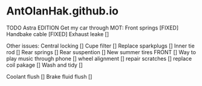 # AntOlanHak.github.io

TODO Astra EDITION
Get my car through MOT:
Front springs [FIXED]
Handbake cable [FIXED]
Exhaust leake []

Other issues:
Central locking []
Cupe filter []
Replace sparkplugs []
Inner tie rod []
Rear springs []
Rear suspention []
New summer tires FRONT []
Way to play music through phone []
wheel alignment []
repair scratches []
replace coil pakage []
Wash and tidy []

Coolant flush []
Brake fluid flush []
